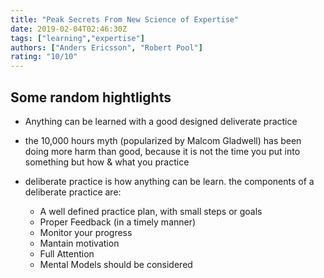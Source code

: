 ```yaml
---
title: "Peak Secrets From New Science of Expertise"
date: 2019-02-04T02:46:30Z
tags: ["learning","expertise"]
authors: ["Anders Ericsson", "Robert Pool"]
rating: "10/10"
---
```




## Some random hightlights

* Anything can be learned with a good designed deliverate practice
* the 10,000 hours myth (popularized by Malcom Gladwell) has been doing more harm than good, because it is not
  the time you put into something but how & what you practice
* deliberate practice is how anything can be learn. the components of a deliberate practice are:
   
    * A well defined practice plan, with small steps or goals
    * Proper Feedback (in a timely manner)
    * Monitor your progress
    * Mantain motivation
    * Full Attention
    * Mental Models should be considered 


